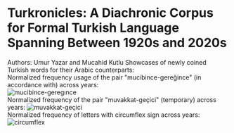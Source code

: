 # Turkronicles: A Diachronic Corpus for Formal Turkish Language Spanning Between 1920s and 2020s
Authors:	Umur Yazar and Mucahid Kutlu
Showcases of newly coined Turkish words for their Arabic counterparts:<br />
Normalized frequency usage of the pair "mucibince-gereğince" (in accordance with) across years: <br />
![mucibince-geregınce](https://github.com/togayyazar/OGT/assets/36377584/1105b7ce-d190-4f48-bad7-a4ea687ea6c1)
<br />Normalized frequency of the pair "muvakkat-geçici" (temporary) across years: 
![muvakkat-geçici](https://github.com/togayyazar/OGT/assets/36377584/c9c9c555-f064-4256-9654-0f0fab096f7e)
<br />Normalized frequency of letters with circumflex sign across years: 
![circumflex](https://github.com/togayyazar/OGT/assets/36377584/704426bf-d18f-4b0b-a643-1308fb7a3630)

